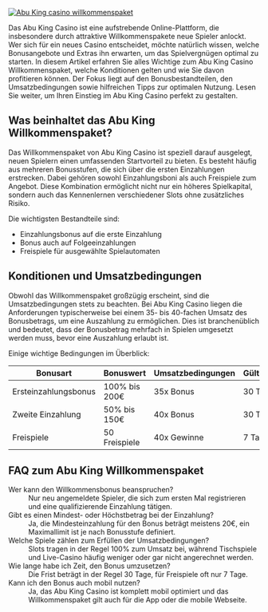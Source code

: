 [![Abu King casino willkommenspaket](https://123-caf.pages.dev/gitsignup.png)](https://vrmoo.ru/Bt82HjjY)

<p>Das Abu King Casino ist eine aufstrebende Online-Plattform, die insbesondere durch attraktive Willkommenspakete neue Spieler anlockt. Wer sich für ein neues Casino entscheidet, möchte natürlich wissen, welche Bonusangebote und Extras ihn erwarten, um das Spielvergnügen optimal zu starten. In diesem Artikel erfahren Sie alles Wichtige zum Abu King Casino Willkommenspaket, welche Konditionen gelten und wie Sie davon profitieren können. Der Fokus liegt auf den Bonusbestandteilen, den Umsatzbedingungen sowie hilfreichen Tipps zur optimalen Nutzung. Lesen Sie weiter, um Ihren Einstieg im Abu King Casino perfekt zu gestalten.</p>  <h2>Was beinhaltet das Abu King Willkommenspaket?</h2> <p>Das Willkommenspaket von Abu King Casino ist speziell darauf ausgelegt, neuen Spielern einen umfassenden Startvorteil zu bieten. Es besteht häufig aus mehreren Bonusstufen, die sich über die ersten Einzahlungen erstrecken. Dabei gehören sowohl Einzahlungsboni als auch Freispiele zum Angebot. Diese Kombination ermöglicht nicht nur ein höheres Spielkapital, sondern auch das Kennenlernen verschiedener Slots ohne zusätzliches Risiko.</p> <p>Die wichtigsten Bestandteile sind:</p> <ul>   <li>Einzahlungsbonus auf die erste Einzahlung</li>   <li>Bonus auch auf Folgeeinzahlungen</li>   <li>Freispiele für ausgewählte Spielautomaten</li> </ul>  <h2>Konditionen und Umsatzbedingungen</h2> <p>Obwohl das Willkommenspaket großzügig erscheint, sind die Umsatzbedingungen stets zu beachten. Bei Abu King Casino liegen die Anforderungen typischerweise bei einem 35- bis 40-fachen Umsatz des Bonusbetrags, um eine Auszahlung zu ermöglichen. Dies ist branchenüblich und bedeutet, dass der Bonusbetrag mehrfach in Spielen umgesetzt werden muss, bevor eine Auszahlung erlaubt ist.</p> <p>Einige wichtige Bedingungen im Überblick:</p> <table>   <thead>     <tr>       <th>Bonusart</th>       <th>Bonuswert</th>       <th>Umsatzbedingungen</th>       <th>Gültigkeitsdauer</th>     </tr>   </thead>   <tbody>     <tr>       <td>Ersteinzahlungsbonus</td>       <td>100% bis 200€</td>       <td>35x Bonus</td>       <td>30 Tage</td>     </tr>     <tr>       <td>Zweite Einzahlung</td>       <td>50% bis 150€</td>       <td>40x Bonus</td>       <td>30 Tage</td>     </tr>     <tr>       <td>Freispiele</td>       <td>50 Freispiele</td>       <td>40x Gewinne</td>       <td>7 Tage</td>     </tr>   </tbody> </table>  <h2>FAQ zum Abu King Willkommenspaket</h2> <dl>   <dt>Wer kann den Willkommensbonus beanspruchen?</dt>   <dd>Nur neu angemeldete Spieler, die sich zum ersten Mal registrieren und eine qualifizierende Einzahlung tätigen.</dd>   <dt>Gibt es einen Mindest- oder Höchstbetrag bei der Einzahlung?</dt>   <dd>Ja, die Mindesteinzahlung für den Bonus beträgt meistens 20€, ein Maximallimit ist je nach Bonusstufe definiert.</dd>   <dt>Welche Spiele zählen zum Erfüllen der Umsatzbedingungen?</dt>   <dd>Slots tragen in der Regel 100% zum Umsatz bei, während Tischspiele und Live-Casino häufig weniger oder gar nicht angerechnet werden.</dd>   <dt>Wie lange habe ich Zeit, den Bonus umzusetzen?</dt>   <dd>Die Frist beträgt in der Regel 30 Tage, für Freispiele oft nur 7 Tage.</dd>   <dt>Kann ich den Bonus auch mobil nutzen?</dt>   <dd>Ja, das Abu King Casino ist komplett mobil optimiert und das Willkommenspaket gilt auch für die App oder die mobile Webseite.</dd> </dl>